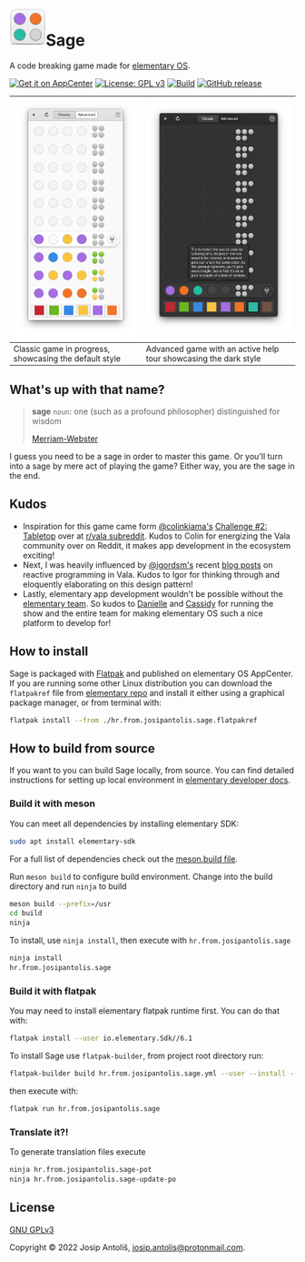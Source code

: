 <img align="left" width="64" height="64" src="data/icons/64.svg">
<h1>Sage</h1>

A code breaking game made for [elementary OS](https://elementary.io/).

[![Get it on AppCenter](https://appcenter.elementary.io/badge.svg)](https://appcenter.elementary.io/hr.from.josipantolis.sage/)
[![License: GPL v3](https://img.shields.io/badge/License-GPLv3-blue.svg)](COPYING)
[![Build](https://github.com/Antolius/Sage/actions/workflows/ci.yml/badge.svg)](https://github.com/Antolius/Sage/actions)
[![GitHub release](https://img.shields.io/github/v/release/Antolius/Sage)](https://github.com/Antolius/Sage/releases)

|![Default style screenshot](data/screenshots/classic.png)|![Dark style screenshot](data/screenshots/advanced.png)          |
|---------------------------------------------------------|-----------------------------------------------------------------|
| Classic game in progress, showcasing the default style  | Advanced game with an active help tour showcasing the dark style |

## What's up with that name?

> **sage** `noun`: one (such as a profound philosopher) distinguished for wisdom
>
> [Merriam-Webster](https://www.merriam-webster.com/dictionary/sage)

I guess you need to be a sage in order to master this game. Or you'll turn into a sage by mere act of playing the game? Either way, you are the sage in the end.

## Kudos

- Inspiration for this game came form [@colinkiama's](https://github.com/colinkiama) [Challenge #2: Tabletop](https://www.reddit.com/r/vala/comments/r2j21y/challenge_2_tabletop/) over at [r/vala subreddit](https://www.reddit.com/r/vala). Kudos to Colin for energizing the Vala community over on Reddit, it makes app development in the ecosystem exciting!
- Next, I was heavily influenced by [@igordsm's](https://github.com/igordsm) recent [blog posts](https://dev.to/igordsm/vala-reactive-programming-2pf4) on reactive programming in Vala. Kudos to Igor for thinking through and eloquently elaborating on this design pattern!
- Lastly, elementary app development wouldn't be possible without the [elementary team](https://elementary.io/team). So kudos to [Danielle](https://github.com/danrabbit) and [Cassidy](https://github.com/cassidyjames) for running the show and the entire team for making elementary OS such a nice platform to develop for!

## How to install

Sage is packaged with [Flatpak](https://www.flatpak.org/) and published on elementary OS AppCenter. If you are running some other Linux distribution you can download the `flatpakref` file from [elementary repo](https://appcenter.elementary.io/hr.from.josipantolis.sage.flatpakref) and install it either using a graphical package manager, or from terminal with:

```sh
flatpak install --from ./hr.from.josipantolis.sage.flatpakref
```

## How to build from source

If you want to you can build Sage locally, from source. You can find detailed instructions for setting up local environment in [elementary developer docs](https://docs.elementary.io/develop/writing-apps/the-basic-setup).

### Build it with meson

You can meet all dependencies by installing elementary SDK:

```sh
sudo apt install elementary-sdk
```

For a full list of dependencies check out the [meson.build file](meson.build).

Run `meson build` to configure build environment. Change into the build directory and run `ninja` to build

```sh
meson build --prefix=/usr
cd build
ninja
```

To install, use `ninja install`, then execute with `hr.from.josipantolis.sage`

```sh
ninja install
hr.from.josipantolis.sage
```

### Build it with flatpak

You may need to install elementary flatpak runtime first. You can do that with:

```sh
flatpak install --user io.elementary.Sdk//6.1
```

To install Sage use `flatpak-builder`, from project root directory run:

```sh
flatpak-builder build hr.from.josipantolis.sage.yml --user --install --force-clean
```

then execute with:

```sh
flatpak run hr.from.josipantolis.sage
```

### Translate it?!

To generate translation files execute

```sh
ninja hr.from.josipantolis.sage-pot
ninja hr.from.josipantolis.sage-update-po
```

## License

[GNU GPLv3](COPYING)

Copyright © 2022 Josip Antoliš, josip.antolis@protonmail.com.
